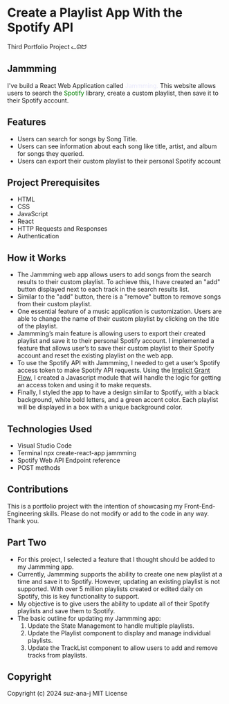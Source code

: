 # Create a Playlist App With the Spotify API
Third Portfolio Project ᓚᘏᗢ

## Jammming
I've build a React Web Application called <span style="color:lavender;">Jammming.</span> This website allows users to search the <span style="color:green">Spotify</span> library, create a custom playlist, then save it to their Spotify account. 

## Features
* Users can search for songs by Song Title.
* Users can see information about each song like title, artist, and album for songs they queried.
* Users can export their custom playlist to their personal Spotify account

## Project Prerequisites
* HTML
* CSS
* JavaScript
* React
* HTTP Requests and Responses
* Authentication

## How it Works
* The Jammming web app allows users to add songs from the search results to their custom playlist. To achieve this, I have created an "add" button displayed next to each track in the search results list.
* Similar to the "add" button, there is a "remove" button to remove songs from their custom playlist.
* One essential feature of a music application is customization. Users are able to change the name of their custom playlist by clicking on the title of the playlist.
* Jammming’s main feature is allowing users to export their created playlist and save it to their personal Spotify account. I implemented a feature that allows user’s to save their custom playlist to their Spotify account and reset the existing playlist on the web app.
* To use the Spotify API with Jammming, I needed to get a user’s Spotify access token to make Spotify API requests. Using the <u>Implicit Grant Flow</u>, I created a Javascript module that will handle the logic for getting an access token and using it to make requests.
* Finally, I styled the app to have a design similar to Spotify, with a black background, white bold letters, and a green accent color. Each playlist will be displayed in a box with a unique background color.

## Technologies Used
* Visual Studio Code
* Terminal npx create-react-app jammming
* Spotify Web API Endpoint reference
* POST methods

## Contributions
This is a portfolio project with the intention of showcasing my Front-End-Engineering skills. Please do not modify or add to the code in any way. Thank you.

## Part Two 
* For this project, I selected a feature that I thought should be added to my Jammming app.
* Currently, Jammming supports the ability to create one new playlist at a time and save it to Spotify. However, updating an existing playlist is not supported. With over 5 million playlists created or edited daily on Spotify, this is key functionality to support.
* My objective is to give users the ability to update all of their Spotify playlists and save them to Spotify.
* The basic outline for updating my Jammming app:
  1. Update the State Management to handle multiple playlists.
  2. Update the Playlist component to display and manage individual playlists.
  3. Update the TrackList component to allow users to add and remove tracks from playlists.
## Copyright
Copyright (c) 2024 suz-ana-j MIT License




